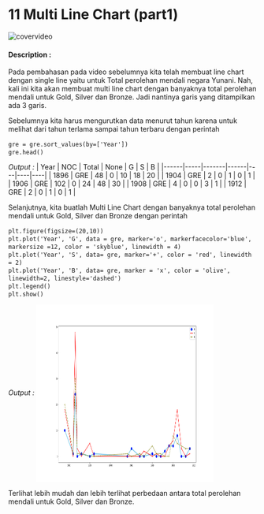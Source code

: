 # 11 Multi Line Chart (part1)

![covervideo](http://bit.ly/makeaicovervideo)

#### **Description :**
Pada pembahasan pada video sebelumnya kita telah membuat line chart dengan single line yaitu untuk Total perolehan mendali  negara Yunani. Nah, kali ini kita akan membuat multi line chart dengan banyaknya total perolehan mendali untuk Gold, Silver dan Bronze. Jadi nantinya garis yang ditampilkan ada 3 garis.

Sebelumnya kita harus mengurutkan data menurut tahun karena untuk melihat dari tahun terlama sampai tahun terbaru dengan perintah
```
gre = gre.sort_values(by=['Year'])
gre.head()
```
*Output :*
| Year | NOC | Total | None | G  | S  | B  |
|------|-----|-------|------|----|----|----|
| 1896 | GRE | 48    | 0    | 10 | 18 | 20 |
| 1904 | GRE | 2     | 0    | 1  | 0  | 1  |
| 1906 | GRE | 102   | 0    | 24 | 48 | 30 |
| 1908 | GRE | 4     | 0    | 0  | 3  | 1  |
| 1912 | GRE | 2     | 0    | 1  | 0  | 1  |

Selanjutnya, kita buatlah Multi Line Chart dengan banyaknya total perolehan mendali untuk Gold, Silver dan Bronze dengan perintah
```
plt.figure(figsize=(20,10))
plt.plot('Year', 'G', data = gre, marker='o', markerfacecolor='blue', markersize =12, color = 'skyblue', linewidth = 4)
plt.plot('Year', 'S', data= gre, marker='+', color = 'red', linewidth = 2)
plt.plot('Year', 'B', data= gre, marker = 'x', color = 'olive', linewidth=2, linestyle='dashed')
plt.legend()
plt.show()
```
*Output :*
<img src ="Assets/Figure_7.png" width="360" height="360" align="center"/>

Terlihat lebih mudah dan lebih terlihat perbedaan antara total perolehan mendali untuk Gold, Silver dan Bronze. 